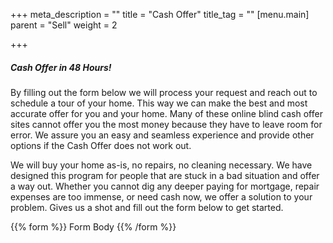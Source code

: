 +++
meta_description = ""
title = "Cash Offer"
title_tag = ""
[menu.main]
parent = "Sell"
weight = 2

+++

##### Cash Offer in 48 Hours!

By filling out the form below we will process your request and reach out to schedule a tour of your home. This way we can make the best and most accurate offer for you and your home. Many of these online blind cash offer sites cannot offer you the most money because they have to leave room for error. We assure you an easy and seamless experience and provide other options if the Cash Offer does not work out.

We will buy your home as-is, no repairs, no cleaning necessary. We have designed this program for people that are stuck in a bad situation and offer a way out. Whether you cannot dig any deeper paying for mortgage, repair expenses are too immense, or need cash now, we offer a solution to your problem. Gives us a shot and fill out the form below to get started.

{{% form %}} Form Body {{% /form %}}
